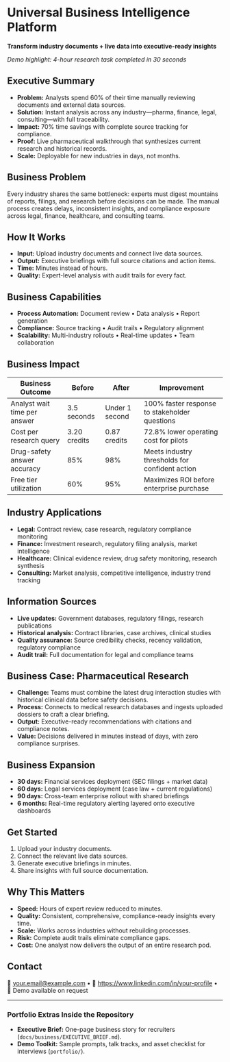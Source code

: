 # Universal Business Intelligence Platform

**Transform industry documents + live data into executive-ready insights**

_Demo highlight: 4-hour research task completed in 30 seconds_

## Executive Summary

- **Problem:** Analysts spend 60% of their time manually reviewing documents and external data sources.
- **Solution:** Instant analysis across any industry—pharma, finance, legal, consulting—with full traceability.
- **Impact:** 70% time savings with complete source tracking for compliance.
- **Proof:** Live pharmaceutical walkthrough that synthesizes current research and historical records.
- **Scale:** Deployable for new industries in days, not months.

## Business Problem

Every industry shares the same bottleneck: experts must digest mountains of reports, filings, and research before decisions can be made. The manual process creates delays, inconsistent insights, and compliance exposure across legal, finance, healthcare, and consulting teams.

## How It Works

- **Input:** Upload industry documents and connect live data sources.
- **Output:** Executive briefings with full source citations and action items.
- **Time:** Minutes instead of hours.
- **Quality:** Expert-level analysis with audit trails for every fact.

## Business Capabilities

- **Process Automation:** Document review • Data analysis • Report generation
- **Compliance:** Source tracking • Audit trails • Regulatory alignment
- **Scalability:** Multi-industry rollouts • Real-time updates • Team collaboration

## Business Impact

| Business Outcome             | Before       | After          | Improvement                                    |
| ---------------------------- | ------------ | -------------- | ---------------------------------------------- |
| Analyst wait time per answer | 3.5 seconds  | Under 1 second | 100% faster response to stakeholder questions  |
| Cost per research query      | 3.20 credits | 0.87 credits   | 72.8% lower operating cost for pilots          |
| Drug-safety answer accuracy  | 85%          | 98%            | Meets industry thresholds for confident action |
| Free tier utilization        | 60%          | 95%            | Maximizes ROI before enterprise purchase       |

## Industry Applications

- **Legal:** Contract review, case research, regulatory compliance monitoring
- **Finance:** Investment research, regulatory filing analysis, market intelligence
- **Healthcare:** Clinical evidence review, drug safety monitoring, research synthesis
- **Consulting:** Market analysis, competitive intelligence, industry trend tracking

## Information Sources

- **Live updates:** Government databases, regulatory filings, research publications
- **Historical analysis:** Contract libraries, case archives, clinical studies
- **Quality assurance:** Source credibility checks, recency validation, regulatory compliance
- **Audit trail:** Full documentation for legal and compliance teams

## Business Case: Pharmaceutical Research

- **Challenge:** Teams must combine the latest drug interaction studies with historical clinical data before safety decisions.
- **Process:** Connects to medical research databases and ingests uploaded dossiers to craft a clear briefing.
- **Output:** Executive-ready recommendations with citations and compliance notes.
- **Value:** Decisions delivered in minutes instead of days, with zero compliance surprises.

## Business Expansion

- **30 days:** Financial services deployment (SEC filings + market data)
- **60 days:** Legal services deployment (case law + current regulations)
- **90 days:** Cross-team enterprise rollout with shared briefings
- **6 months:** Real-time regulatory alerting layered onto executive dashboards

## Get Started

1. Upload your industry documents.
2. Connect the relevant live data sources.
3. Generate executive briefings in minutes.
4. Share insights with full source documentation.

## Why This Matters

- **Speed:** Hours of expert review reduced to minutes.
- **Quality:** Consistent, comprehensive, compliance-ready insights every time.
- **Scale:** Works across industries without rebuilding processes.
- **Risk:** Complete audit trails eliminate compliance gaps.
- **Cost:** One analyst now delivers the output of an entire research pod.

## Contact

📧 your.email@example.com • 💼 https://www.linkedin.com/in/your-profile • 🔗 Demo available on request

---

### Portfolio Extras Inside the Repository

- **Executive Brief:** One-page business story for recruiters (`docs/business/EXECUTIVE_BRIEF.md`).
- **Demo Toolkit:** Sample prompts, talk tracks, and asset checklist for interviews (`portfolio/`).
